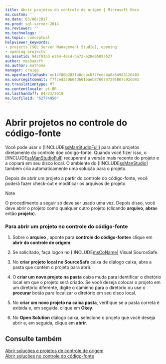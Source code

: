 ```yaml
---
title: Abrir projetos do controle de origem | Microsoft Docs
ms.custom: ''
ms.date: 03/06/2017
ms.prod: sql-server-2014
ms.reviewer: ''
ms.technology: ''
ms.topic: conceptual
helpviewer_keywords:
- projects [SQL Server Management Studio], opening
- opening projects
ms.assetid: 942f93a3-e264-4ec4-ba72-a28e0509a527
author: mashamsft
ms.author: mathoma
manager: craigg
ms.openlocfilehash: ec14f86b283fa8ccbc037feec4a8a54983126403
ms.sourcegitcommit: f7fced330b64d6616aeb8766747295807c92dd41
ms.translationtype: MT
ms.contentlocale: pt-BR
ms.lasthandoff: 04/23/2019
ms.locfileid: "62774950"
---
```

# <a name="open-projects-from-source-control"></a>Abrir projetos no controle do código-fonte
  Você pode usar o [!INCLUDE[ssManStudioFull](../includes/ssmanstudiofull-md.md)] para abrir projetos diretamente do controle doe código-fonte. Quando você fizer isso, o [!INCLUDE[ssManStudioFull](../includes/ssmanstudiofull-md.md)] recuperará a versão mais recente do projeto e a copiará em seu disco local. O ambiente do [!INCLUDE[ssManStudio](../includes/ssmanstudio-md.md)] também cria automaticamente uma solução para o projeto.  
  
 Depois de abrir um projeto a partir do controle do código-fonte, você poderá fazer check-out e modificar os arquivos de projeto.  
  
> [!NOTE]  
>  O procedimento a seguir só deve ser usado uma vez. Depois disso, você deve abrir o projeto como qualquer outro projeto (clicando **arquivo**, **abra**e então **projeto**).  
  
### <a name="to-open-a-project-from-source-control"></a>Para abrir um projeto no controle do código-fonte  
  
1.  Sobre o **arquivo** , aponte para **controle do código-fonte**e clique em **abrir do controle de origem**.  
  
2.  Se solicitado, faça logon no [!INCLUDE[msCoName](../includes/msconame-md.md)] Visual SourceSafe.  
  
3.  No **criar projeto local no SourceSafe** caixa de diálogo caixa, abra a pasta que contém o projeto para abrir.  
  
4.  O **criar um novo projeto na pasta** caixa muda para identificar o diretório local em que o projeto será criado. Se você deseja colocar o projeto em um diretório diferente, digite o caminho para o diretório ou use o **procurar** botão para localizar o diretório em seu disco local.  
  
5.  No **criar um novo projeto na caixa pasta**, verifique se a pasta correta é exibida e, em seguida, clique em **Okey**.  
  
6.  No **Open Solution** diálogo caixa, selecione o projeto que você deseja abrir e, em seguida, clique em **abrir**.  
  
## <a name="see-also"></a>Consulte também  
 [Abrir soluções e projetos de controle de origem](../../2014/database-engine/open-solutions-and-projects-from-source-control.md)   
 [Abrir soluções no controle do código-fonte](../../2014/database-engine/open-solutions-from-source-control.md)  
  
  
